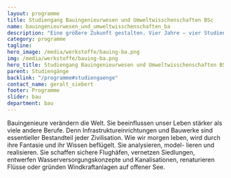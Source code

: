 ```yaml
---
layout: programme
title: Studiengang Bauingenieurwesen und Umweltwisschenschaften BSc
name: bauingenieurwesen_und_umweltwisschenschaften_ba
description: "Eine größere Zukunft gestalten. Vier Jahre – vier Studienprofile – beste Berufsaussichten"
category: programme
tagline: 
hero_image: /media/werkstoffe/bauing-ba.png
img: /media/werkstoffe/bauing-ba.png
hero_title: Studiengang Bauingenieurwesen und Umweltwisschenschaften BSc
parent: Studiengänge
backlink: "/programme#studiengaenge"
contact_name: geralt_siebert
footer: Programme
slider: bau
department: bau
---
```



Bauingenieure verändern die Welt. Sie beeinflussen unser Leben stärker als viele
andere Berufe. Denn Infrastruktureinrichtungen und Bauwerke sind essentieller
Bestandteil jeder Zivilisation. Wie wir morgen leben, wird durch ihre Fantasie
und ihr Wissen beflügelt. Sie analysieren, model- lieren und realisieren. Sie
schaffen sichere Flughäfen, vernetzen Siedlungen, entwerfen
Wasserversorgungskonzepte und Kanalisationen, renaturieren Flüsse oder gründen
Windkraftanlagen auf offener See.

